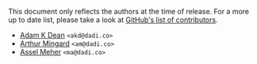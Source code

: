This document only reflects the authors at the time of release. For a more up to date list, please take a look at [GitHub's list of contributors](https://github.com/edge/fsm/graphs/contributors).

* [Adam K Dean](//github.com/adamkdean) `<akd@dadi.co>`
* [Arthur Mingard](//github.com/mingard) `<am@dadi.co>`
* [Assel Meher](//github.com/segflow) `<ma@dadi.co>`
